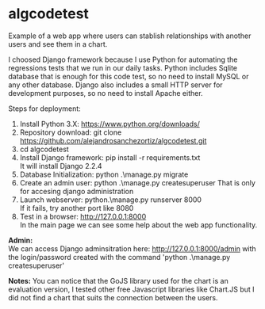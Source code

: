# algcodetest
Example of a web app where users can stablish relationships with another users and see them in a chart.

I choosed Django framework because I use Python for automating the regressions tests that we run in our daily tasks.
Python includes Sqlite database that is enough for this code test, so no need to install MySQL or any other database.
Django also includes a small HTTP server for development purposes, so no need to install Apache either.

Steps for deployment:
  
  1. Install Python 3.X: https://www.python.org/downloads/
  2. Repository download: git clone https://github.com/alejandrosanchezortiz/algcodetest.git
  3. cd algcodetest
  4. Install Django framework: pip install -r requirements.txt  
     It will install Django 2.2.4
  5. Database Initialization: python .\manage.py migrate
  6. Create an admin user: python .\manage.py createsuperuser
     That is only for accesing django administration
  7. Launch webserver: python.\manage.py runserver 8000  
     If it fails, try another port like 8080
  8. Test in a browser: http://127.0.0.1:8000  
     In the main page we can see some help about the web app functionality.
  
**Admin:**  
  We can access Django adminsitration here: http://127.0.0.1:8000/admin with the login/password created 
  with the command 'python .\manage.py createsuperuser'
  
  
**Notes:** 
  You can notice that the GoJS library used for the chart is an evaluation version, I tested other free Javascript libraries like Chart.JS   but I did not find a chart that suits the connection between the users.
